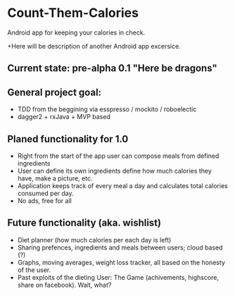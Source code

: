 # Count-Them-Calories
Android app for keeping your calories in check.

+Here will be description of another Android app excersice.

## Current state: pre-alpha 0.1 "Here be dragons"

## General project goal:
* TDD from the beggining via esspresso / mockito / roboelectic
* dagger2 + rxJava + MVP based

## Planed functionality for 1.0
* Right from the start of the app user can compose meals from defined ingredients
* User can define its own ingredients define how much calories they have, make a picture, etc.
* Application keeps track of every meal a day and calculates total calories consumed per day.
* No ads, free for all

## Future functionality (aka. wishlist)
* Diet planner (how much calories per each day is left)
* Sharing prefences, ingredients and meals between users; cloud based (?)
* Graphs, moving averages, weight loss tracker, all based on the honesty of the user.
* Past exploits of the dieting User: The Game (achivements, highscore, share on facebook). Wait, what?
